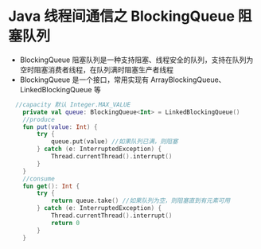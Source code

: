 # Java 线程间通信之 BlockingQueue 阻塞队列
- BlockingQueue 阻塞队列是一种支持阻塞、线程安全的队列，支持在队列为空时阻塞消费者线程，在队列满时阻塞生产者线程
- BlockingQueue 是一个接口，常用实现有 ArrayBlockingQueue、LinkedBlockingQueue 等
 
 
```kotlin
  //capacity 默认 Integer.MAX_VALUE
    private val queue: BlockingQueue<Int> = LinkedBlockingQueue()
    //produce
    fun put(value: Int) {
        try {
            queue.put(value) //如果队列已满，则阻塞
        } catch (e: InterruptedException) {
            Thread.currentThread().interrupt()
        }
    }
    //consume
    fun get(): Int {
        try {
            return queue.take() //如果队列为空，则阻塞直到有元素可用
        } catch (e: InterruptedException) {
            Thread.currentThread().interrupt()
            return 0
        }
    }
```
